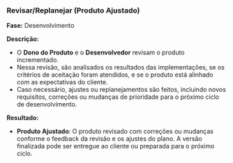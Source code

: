 ### **Revisar/Replanejar (Produto Ajustado)**
  
**Fase:** Desenvolvimento  
  
**Descrição:**  
- O **Dono do Produto** e o **Desenvolvedor** revisam o produto incrementado.  
- Nessa revisão, são analisados os resultados das implementações, se os critérios de aceitação foram atendidos, e se o produto está alinhado com as expectativas do cliente.  
- Caso necessário, ajustes ou replanejamentos são feitos, incluindo novos requisitos, correções ou mudanças de prioridade para o próximo ciclo de desenvolvimento.
  
**Resultado:**  
- **Produto Ajustado**: O produto revisado com correções ou mudanças conforme o feedback da revisão e os ajustes do plano. A versão finalizada pode ser entregue ao cliente ou preparada para o próximo ciclo.
